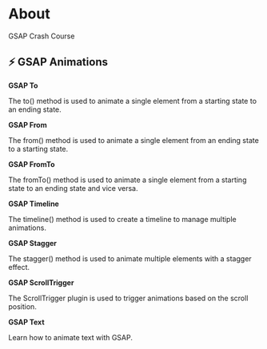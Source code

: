 # About

GSAP Crash Course

## ⚡ GSAP Animations

**GSAP To**

The to() method is used to animate a single element from a starting state to an ending state.

**GSAP From**

The from() method is used to animate a single element from an ending state to a starting state.

**GSAP FromTo**

The fromTo() method is used to animate a single element from a starting state to an ending state and vice versa.

**GSAP Timeline**

The timeline() method is used to create a timeline to manage multiple animations.

**GSAP Stagger**

The stagger() method is used to animate multiple elements with a stagger effect.

**GSAP ScrollTrigger**

The ScrollTrigger plugin is used to trigger animations based on the scroll position.

**GSAP Text**

Learn how to animate text with GSAP.
